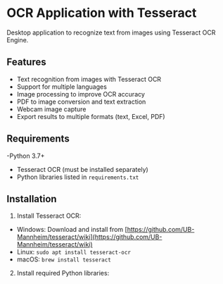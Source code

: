 # OCR Application with Tesseract

Desktop application to recognize text from images using Tesseract OCR Engine.

## Features

- Text recognition from images with Tesseract OCR
- Support for multiple languages
- Image processing to improve OCR accuracy
- PDF to image conversion and text extraction
- Webcam image capture
- Export results to multiple formats (text, Excel, PDF)

## Requirements

-Python 3.7+
- Tesseract OCR (must be installed separately)
- Python libraries listed in `requirements.txt`

## Installation

1. Install Tesseract OCR:
- Windows: Download and install from [https://github.com/UB-Mannheim/tesseract/wiki](https://github.com/UB-Mannheim/tesseract/wiki)
- Linux: `sudo apt install tesseract-ocr`
- macOS: `brew install tesseract`

2. Install required Python libraries:
